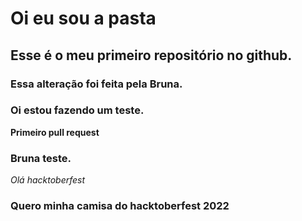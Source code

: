 # Oi eu sou a pasta
## Esse é o meu primeiro repositório no github.
### Essa alteração foi feita pela Bruna.
### Oi estou fazendo um teste.
**Primeiro pull request**
### Bruna teste.
*Olá hacktoberfest*
### Quero minha camisa do hacktoberfest 2022